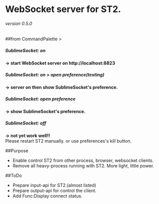 # WebSocket server for ST2.
###### version 0.5.0

##from CommandPalette >  
##### SublimeSocket: on
**-> start WebSocket server on http://localhost:8823**
##### SublimeSocket: on > open preference(testing)
**-> server on then show SublimeSocket's preference.**  
##### SublimeSocket: open preference
**-> show SublimeSocket's preference.**  
##### SublimeSocket: off
**-> not yet work well!!**  
Please restart ST2 manually. or use preferences's kill button.



##Purpose
* Enable control ST2 from other process, browser, websocket clients.
* Remove all heavy-process running with ST2. More light, little power.


##ToDo
* Prepare input-api for ST2.(almost listed)
* Prepare output-api for control the client.
* Add Func:Display connect status.
